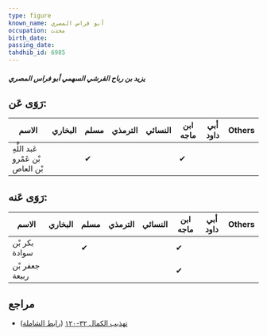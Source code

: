 ```yaml
---
type: figure
known_name: أبو فراس المصري
occupation: محدث
birth_date:
passing_date:
tahdhib_id: 6985
---
```

##### يزيد بن رباح القرشي السهمي أبو فراس المصري

## رَوَى عَن:
| الاسم                             | البخاري | مسلم | الترمذي | النسائي | ابن ماجه | أبي داود | Others |
| --------------------------------- | ------- | ---- | ------- | ------- | -------- | -------- | ------ |
| عَبد اللَّهِ بْن عَمْرو بْن العاص |         | ✔    |         |         | ✔        |          |        |
## رَوَى عَنه:
| الاسم          | البخاري | مسلم | الترمذي | النسائي | ابن ماجه | أبي داود | Others |
| -------------- | ------- | ---- | ------- | ------- | -------- | -------- | ------ |
| بكر بْن سوادة  |         | ✔    |         |         | ✔        |          |        |
| جعفر بْن ربيعة |         |      |         |         | ✔        |          |        |
## مراجع
- [تهذيب الكمال ٣٢-١٢٠](obsidian://open?vault=Tahdhib-al-Kamal&file=Figures/٦٩٨٥-يزيد%20بن%20رباح%20القرشي%20السهمي%20أبو%20فراس%20المصري) ([رابط الشاملة](https://shamela.ws/book/3722/17234))